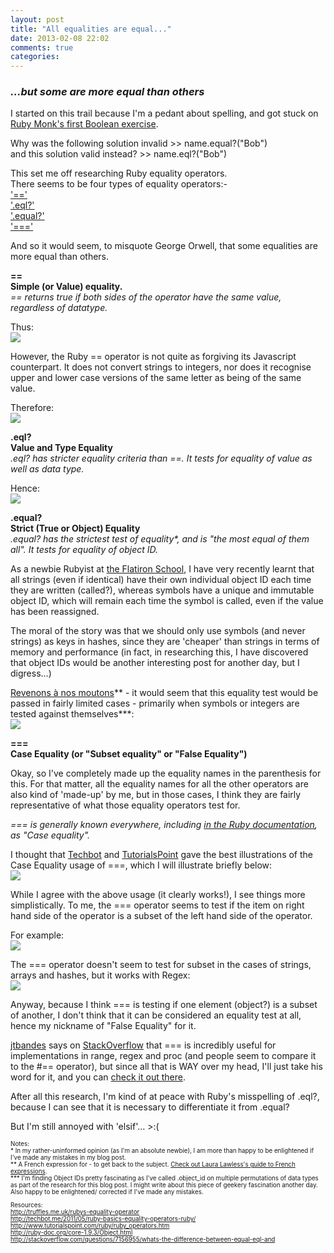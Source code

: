 ```yaml
---
layout: post
title: "All equalities are equal..."
date: 2013-02-08 22:02
comments: true
categories: 
---
```


<h3><em>...but some are more equal than others</em></h3>

I started on this trail because I'm a pedant about spelling, and got stuck on <a href="http://rubymonk.com/learning/books/1/chapters/8-control-structures/lessons/43-boolean-expressions-in-ruby">Ruby Monk's first Boolean exercise</a>.

Why was the following solution invalid >> name.equal?("Bob") <br>
and this solution valid instead? >> name.eql?("Bob")

This set me off researching Ruby equality operators.<br>
There seems to be four types of equality operators:-<br>
<a href="#==">'=='</a><br>
<a href="#eql">'.eql?'</a><br>
<a href="#equal">'.equal?'</a><br>
<a href="#===">'==='</a>

And so it would seem, to misquote George Orwell, that some equalities are more equal than others.

<a name="=="><strong>==</strong></a><br>
<strong>Simple (or Value) equality.</strong><br>
<em>== returns true if both sides of the operator have the same value, regardless of datatype.</em>

Thus:<br>
<img src="http://ei-lene.github.com/images/2013_08/ValueEquality1.png">

However, the Ruby == operator is not quite as forgiving its Javascript counterpart. It does not convert strings to integers, nor does it recognise upper and lower case versions of the same letter as being of the same value.

Therefore:<br>
<img src="http://ei-lene.github.com/images/2013_08/ValueEquality2.png">

<a name="eql"><strong>.eql?</strong></a><br>
<strong>Value and Type Equality</strong><br>
<em>.eql? has stricter equality criteria than ==. It tests for equality of value as well as data type.</em>

Hence:<br>
<img src="http://ei-lene.github.com/images/2013_08/ValueTypeEquality.png">

<a name="equal"><strong>.equal?</strong></a><br>
<strong>Strict (True or Object) Equality</strong><br>
<em>.equal? has the strictest test of equality*, and is "the most equal of them all". It tests for equality of object ID.</em>

As a newbie Rubyist at <a href="http://flatironschool.com/">the Flatiron School</a>, I have very recently learnt that all strings (even if identical) have their own individual object ID each time they are written (called?), whereas symbols have a unique and immutable object ID, which will remain each time the symbol is called, even if the value has been reassigned. 

The moral of the story was that we should only use symbols (and never strings) as keys in hashes, since they are 'cheaper' than strings in terms of memory and performance (in fact, in researching this, I have discovered that object IDs would be another interesting post for another day, but I digress...)
 
<a href="http://french.about.com/od/vocabulary/a/revenonsanosmoutons.htm">Revenons à nos moutons</a>\*\* - it would seem that this equality test would be passed in fairly limited cases - primarily when symbols or integers are tested against themselves***:<br>
<img src="http://ei-lene.github.com/images/2013_08/ObjectEquality.png">


<a name="==="><strong>===</strong></a><br>
<strong>Case Equality (or "Subset equality" or "False Equality")</strong>

Okay, so I've completely made up the equality names in the parenthesis for this. For that matter, all the equality names for all the other operators are also kind of 'made-up' by me, but in those cases, I think they are fairly representative of what those equality operators test for.

<em>=== is generally known everywhere, including <a href="http://ruby-doc.org/core-1.9.3/Object.html#method-i-3D-3D-3D">in the Ruby documentation</a>, as "Case equality".</em>

I thought that <a href="http://techbot.me/2011/05/ruby-basics-equality-operators-ruby/">Techbot</a> and <a href="http://www.tutorialspoint.com/ruby/ruby_operators.htm
">TutorialsPoint</a> gave the best illustrations of the Case Equality usage of ===, which I will illustrate briefly below:<br>
<img src="http://ei-lene.github.com/blog/2013/02/08/all-equalities-are-equal/SubsetCaseEquality1.png">

While I agree with the above usage (it clearly works!), I see things more simplistically. To me, the === operator seems to test if the item on right hand side of the operator is a subset of the left hand side of the operator.

For example: <br>
<img src="http://ei-lene.github.com/images/2013_08/SubsetCaseEquality2.png">


The === operator doesn't seem to test for subset in the cases of strings, arrays and hashes, but it works with Regex:<br>
<img src="http://ei-lene.github.com/images/2013_08/SubsetCaseEquality3.png">

Anyway, because I think === is testing if one element (object?) is a subset of another, I don't think that it can be considered an equality test at all, hence my nickname of "False Equality" for it.

<a href="http://stackoverflow.com/users/23649/jtbandes">jtbandes</a> says on <a href="stackoverflow.com">StackOverflow</a> that === is incredibly useful for implementations in range, regex and proc (and people seem to compare it to the #== operator), but since all that is WAY over my head, I'll just take his word for it, and you can <a href="http://stackoverflow.com/questions/7156955/whats-the-difference-between-equal-eql-and">check it out there</a>.

After all this research, I'm kind of at peace with Ruby's misspelling of .eql?, because I can see that it is necessary to differentiate it from .equal?

But I'm still annoyed with 'elsif'… >:(


<p style="font-size: 70%; font-weight: normal">
Notes:<br>
* In my rather-uninformed opinion (as I'm an absolute newbie), I am more than happy to be enlightened if I've made any mistakes in my blog post.<br>
** A French expression for - to get back to the subject. <a href="http://french.about.com/od/vocabulary/a/revenonsanosmoutons.htm">Check out Laura Lawless's guide to French expressions</a>.<br>
*** I'm finding Object IDs pretty fascinating as I've called .object_id on multiple permutations of data types as part of the research for this blog post. I might write about this piece of geekery fascination another day. Also happy to be enlightened/ corrected if I've made any mistakes.

<p style="font-size: 70%; font-weight: normal">
Resources:<br>
<a href="http://truffles.me.uk/rubys-equality-operator">http://truffles.me.uk/rubys-equality-operator</a><br>
<a href="http://techbot.me/2011/05/ruby-basics-equality-operators-ruby/">http://techbot.me/2011/05/ruby-basics-equality-operators-ruby/</a><br>
<a href="http://www.tutorialspoint.com/ruby/ruby_operators.htm">http://www.tutorialspoint.com/ruby/ruby_operators.htm</a><br>
<a href="http://ruby-doc.org/core-1.9.3/Object.html"> http://ruby-doc.org/core-1.9.3/Object.html</a><br>
<a href="http://stackoverflow.com/questions/7156955/whats-the-difference-between-equal-eql-and"> http://stackoverflow.com/questions/7156955/whats-the-difference-between-equal-eql-and</a>

